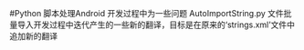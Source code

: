 #Python 脚本处理Android 开发过程中为一些问题
AutoImportString.py 文件批量导入开发过程中迭代产生的一些新的翻译，目标是在原来的‘strings.xml’文件中追加新的翻译
